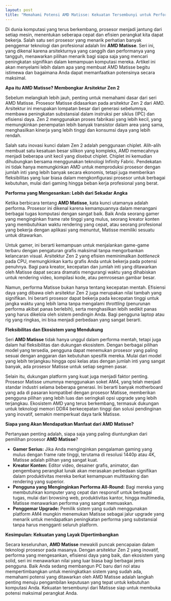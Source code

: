```yaml
---
layout: post
title: "Memahami Potensi AMD Matisse: Kekuatan Tersembunyi untuk Performa Maksimal"
---
```


Di dunia komputasi yang terus berkembang, prosesor menjadi jantung dari setiap mesin, menentukan seberapa cepat dan efisien perangkat kita dapat bekerja. Salah satu seri prosesor yang menarik perhatian banyak penggemar teknologi dan profesional adalah lini **AMD Matisse**. Seri ini, yang dikenal karena arsitekturnya yang canggih dan performanya yang tangguh, menawarkan pilihan menarik bagi siapa saja yang mencari peningkatan signifikan dalam kemampuan komputasi mereka. Artikel ini akan menyelami lebih dalam apa yang membuat AMD Matisse begitu istimewa dan bagaimana Anda dapat memanfaatkan potensinya secara maksimal.

**Apa itu AMD Matisse? Membongkar Arsitektur Zen 2**

Sebelum melangkah lebih jauh, penting untuk memahami dasar dari seri AMD Matisse. Prosesor Matisse didasarkan pada arsitektur Zen 2 dari AMD. Arsitektur ini merupakan lompatan besar dari generasi sebelumnya, membawa peningkatan substansial dalam instruksi per siklus (IPC) dan efisiensi daya. Zen 2 menggunakan proses fabrikasi yang lebih kecil, yang memungkinkan penempatan lebih banyak transistor dalam area yang sama, menghasilkan kinerja yang lebih tinggi dan konsumsi daya yang lebih rendah.

Salah satu inovasi kunci dalam Zen 2 adalah penggunaan chiplet. Alih-alih membuat satu kesatuan besar silikon yang kompleks, AMD memecahnya menjadi beberapa unit kecil yang disebut chiplet. Chiplet ini kemudian dihubungkan bersama menggunakan teknologi Infinity Fabric. Pendekatan ini tidak hanya memungkinkan AMD untuk memproduksi prosesor dengan jumlah inti yang lebih banyak secara ekonomis, tetapi juga memberikan fleksibilitas yang luar biasa dalam mengkonfigurasi prosesor untuk berbagai kebutuhan, mulai dari gaming hingga beban kerja profesional yang berat.

**Performa yang Mengesankan: Lebih dari Sekadar Angka**

Ketika berbicara tentang **AMD Matisse**, kata kunci utamanya adalah performa. Prosesor ini dikenal karena kemampuannya dalam menangani berbagai tugas komputasi dengan sangat baik. Baik Anda seorang gamer yang menginginkan frame rate tinggi yang mulus, seorang kreator konten yang membutuhkan waktu rendering yang cepat, atau seorang profesional yang bekerja dengan aplikasi yang menuntut, Matisse memiliki sesuatu untuk ditawarkan.

Untuk gamer, ini berarti kemampuan untuk menjalankan game-game terbaru dengan pengaturan grafis maksimal tanpa mengorbankan kelancaran visual. Arsitektur Zen 2 yang efisien meminimalkan *bottleneck* pada CPU, memungkinkan kartu grafis Anda untuk bekerja pada potensi penuhnya. Bagi para kreator, kecepatan dan jumlah inti yang ditawarkan oleh Matisse dapat secara dramatis mengurangi waktu yang dihabiskan untuk rendering video, kompilasi kode, atau pemrosesan gambar besar.

Namun, performa Matisse bukan hanya tentang kecepatan mentah. Efisiensi daya yang dibawa oleh arsitektur Zen 2 juga merupakan nilai tambah yang signifikan. Ini berarti prosesor dapat bekerja pada kecepatan tinggi untuk jangka waktu yang lebih lama tanpa mengalami *throttling* (penurunan performa akibat panas berlebih), serta menghasilkan lebih sedikit panas yang harus dikelola oleh sistem pendingin Anda. Bagi pengguna laptop atau rig yang ringkas, ini bisa menjadi perbedaan yang sangat berarti.

**Fleksibilitas dan Ekosistem yang Mendukung**

Seri **AMD Matisse** tidak hanya unggul dalam performa mentah, tetapi juga dalam hal fleksibilitas dan dukungan ekosistem. Dengan berbagai pilihan model yang tersedia, pengguna dapat menemukan prosesor yang paling sesuai dengan anggaran dan kebutuhan spesifik mereka. Mulai dari model yang lebih terjangkau hingga opsi kelas atas dengan jumlah inti yang sangat banyak, ada prosesor Matisse untuk setiap segmen pasar.

Selain itu, dukungan platform yang kuat juga menjadi faktor penting. Prosesor Matisse umumnya menggunakan soket AM4, yang telah menjadi standar industri selama beberapa generasi. Ini berarti banyak motherboard yang ada di pasaran kompatibel dengan prosesor Matisse, memberikan pengguna pilihan yang lebih luas dan seringkali opsi upgrade yang lebih terjangkau. Ekosistem AMD yang terus berkembang, termasuk dukungan untuk teknologi memori DDR4 berkecepatan tinggi dan solusi pendinginan yang inovatif, semakin memperkuat daya tarik Matisse.

**Siapa yang Akan Mendapatkan Manfaat dari AMD Matisse?**

Pertanyaan penting adalah, siapa saja yang paling diuntungkan dari pemilihan prosesor **AMD Matisse**?

*   **Gamer Serius:** Jika Anda menginginkan pengalaman gaming yang mulus dengan frame rate tinggi, terutama di resolusi 1440p atau 4K, Matisse adalah pilihan yang sangat kuat.
*   **Kreator Konten:** Editor video, desainer grafis, animator, dan pengembang perangkat lunak akan merasakan perbedaan signifikan dalam produktivitas mereka berkat kemampuan multitasking dan rendering yang superior.
*   **Pengguna yang Menginginkan Performa All-Round:** Bagi mereka yang membutuhkan komputer yang cepat dan responsif untuk berbagai tugas, mulai dari browsing web, produktivitas kantor, hingga multimedia, Matisse menawarkan performa yang sangat memuaskan.
*   **Penggemar Upgrade:** Pemilik sistem yang sudah menggunakan platform AM4 mungkin menemukan Matisse sebagai jalur upgrade yang menarik untuk mendapatkan peningkatan performa yang substansial tanpa harus mengganti seluruh platform.

**Kesimpulan: Kekuatan yang Layak Dipertimbangkan**

Secara keseluruhan, **AMD Matisse** mewakili puncak pencapaian dalam teknologi prosesor pada masanya. Dengan arsitektur Zen 2 yang inovatif, performa yang mengesankan, efisiensi daya yang baik, dan ekosistem yang solid, seri ini menawarkan nilai yang luar biasa bagi berbagai jenis pengguna. Baik Anda sedang membangun PC baru dari nol atau mempertimbangkan untuk meningkatkan sistem yang sudah ada, memahami potensi yang ditawarkan oleh AMD Matisse adalah langkah penting menuju pengambilan keputusan yang tepat untuk kebutuhan komputasi Anda. Kekuatan tersembunyi dari Matisse siap untuk membuka potensi maksimal perangkat Anda.
